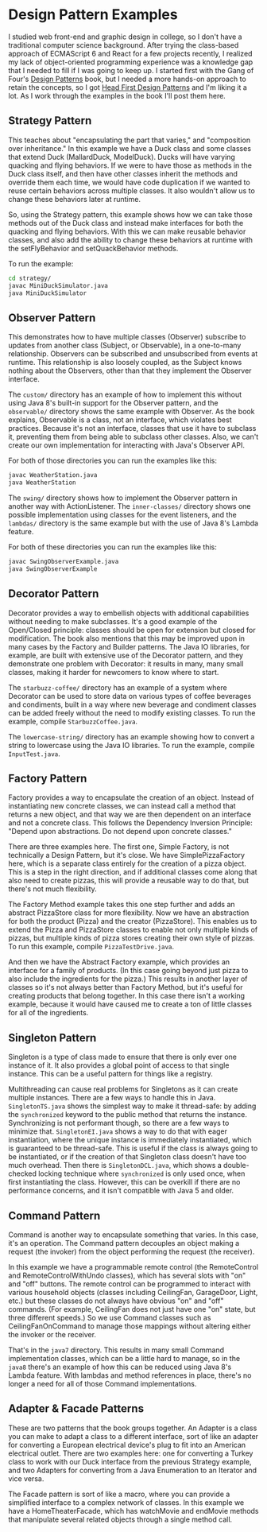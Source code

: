 # Design Pattern Examples

I studied web front-end and graphic design in college, so I don't have a traditional computer science background.
After trying the class-based approach of ECMAScript 6 and React for a few projects recently, I realized my lack of
object-oriented programming experience was a knowledge gap that I needed to fill if I was going to keep up. I started
first with the Gang of Four's [Design Patterns](http://wiki.c2.com/?DesignPatternsBook) book, but I needed a more
hands-on approach to retain the concepts, so I got
[Head First Design Patterns](http://shop.oreilly.com/product/9780596007126.do) and I'm liking it a lot. As I work
through the examples in the book I'll post them here.

## Strategy Pattern

This teaches about "encapsulating the part that varies," and "composition over inheritance." In this example we have a
Duck class and some classes that extend Duck (MallardDuck, ModelDuck). Ducks will have varying quacking and flying
behaviors. If we were to have those as methods in the Duck class itself, and then have other classes inherit the
methods and override them each time, we would have code duplication if we wanted to reuse certain behaviors across
multiple classes. It also wouldn't allow us to change these behaviors later at runtime.

So, using the Strategy pattern, this example shows how we can take those methods out of the Duck class and instead
make interfaces for both the quacking and flying behaviors. With this we can make reusable behavior classes, and also
add the ability to change these behaviors at runtime with the setFlyBehavior and setQuackBehavior methods.

To run the example:

```bash
cd strategy/
javac MiniDuckSimulator.java
java MiniDuckSimulator
```

## Observer Pattern

This demonstrates how to have multiple classes (Observer) subscribe to updates from another class (Subject, or
Observable), in a one-to-many relationship. Observers can be subscribed and unsubscribed from events at runtime. This
relationship is also loosely coupled, as the Subject knows nothing about the Observers, other than that they implement
the Observer interface.

The `custom/` directory has an example of how to implement this without using Java 8's built-in support for the
Observer pattern, and the `observable/` directory shows the same example with Observer. As the book explains,
Observable is a class, not an interface, which violates best practices. Because it's not an interface, classes that use
it have to subclass it, preventing them from being able to subclass other classes. Also, we can't create our own
implementation for interacting with Java's Observer API.

For both of those directories you can run the examples like this:

```bash
javac WeatherStation.java
java WeatherStation
```

The `swing/` directory shows how to implement the Observer pattern in another way with ActionListener. The
`inner-classes/` directory shows one possible implementation using classes for the event listeners, and the `lambdas/`
directory is the same example but with the use of Java 8's Lambda feature.

For both of these directories you can run the examples like this:

```bash
javac SwingObserverExample.java
java SwingObserverExample
```

## Decorator Pattern

Decorator provides a way to embellish objects with additional capabilities without needing to make subclasses. It's a
good example of the Open/Closed principle: classes should be open for extension but closed for modification. The book
also mentions that this may be improved upon in many cases by the Factory and Builder patterns. The Java IO libraries,
for example, are built with extensive use of the Decorator pattern, and they demonstrate one problem with Decorator:
it results in many, many small classes, making it harder for newcomers to know where to start.

The `starbuzz-coffee/` directory has an example of a system where Decorator can be used to store data on various types
of coffee beverages and condiments, built in a way where new beverage and condiment classes can be added freely without
the need to modify existing classes. To run the example, compile `StarbuzzCoffee.java`.

The `lowercase-string/` directory has an example showing how to convert a string to lowercase using the Java IO
libraries. To run the example, compile `InputTest.java`.

## Factory Pattern

Factory provides a way to encapsulate the creation of an object. Instead of instantiating new concrete classes, we
can instead call a method that returns a new object, and that way we are then dependent on an interface and not a
concrete class. This follows the Dependency Inversion Principle: "Depend upon abstractions. Do not depend upon
concrete classes."

There are three examples here. The first one, Simple Factory, is not technically a Design Pattern, but it's close. We
have SimplePizzaFactory here, which is a separate class entirely for the creation of a pizza object. This is a step in
the right direction, and if additional classes come along that also need to create pizzas, this will provide a
reusable way to do that, but there's not much flexibility.

The Factory Method example takes this one step further and adds an abstract PizzaStore class for more flexibility. Now
we have an abstraction for both the product (Pizza) and the creator (PizzaStore). This enables us to extend the Pizza
and PizzaStore classes to enable not only multiple kinds of pizzas, but multiple kinds of pizza stores creating their
own style of pizzas. To run this example, compile `PizzaTestDrive.java`.

And then we have the Abstract Factory example, which provides an interface for a family of products. (In this case
going beyond just pizza to also include the ingredients for the pizza.) This results in another
layer of classes so it's not always better than Factory Method, but it's useful for creating products that belong
together. In this case there isn't a working example, because it would have caused me to create a ton of little classes
for all of the ingredients.

## Singleton Pattern

Singleton is a type of class made to ensure that there is only ever one instance of it. It also provides a global
point of access to that single instance. This can be a useful pattern for things like a registry.

Multithreading can cause real problems for Singletons as it can create multiple instances. There are a few ways to
handle this in Java. `SingletonTS.java` shows the simplest way to make it thread-safe: by adding the `synchronized`
keyword to the public method that returns the instance. Synchronizing is not performant though, so there are a few ways
to minimize that. `SingletonEI.java` shows a way to do that with eager instantiation, where the unique instance is
immediately instantiated, which is guaranteed to be thread-safe. This is useful if the class is always going to be
instantiated, or if the creation of that Singleton class doesn't have too much overhead. Then there is
`SingletonDCL.java`, which shows a double-checked locking technique where `synchronized` is only used once, when first
instantiating the class. However, this can be overkill if there are no performance concerns, and it isn't compatible
with Java 5 and older.

## Command Pattern

Command is another way to encapsulate something that varies. In this case, it's an operation. The Command pattern
decouples an object making a request (the invoker) from the object performing the request (the receiver).

In this example we have a programmable remote control (the RemoteControl and RemoteControlWithUndo classes), which has
several slots with "on" and "off" buttons. The remote control can be programmed to interact with various household
objects (classes including CeilingFan, GarageDoor, Light, etc.) but these classes do not always have obvious "on" and
"off" commands. (For example, CeilingFan does not just have one "on" state, but three different speeds.) So we use
Command classes such as CeilingFanOnCommand to manage those mappings without altering either the invoker or the
receiver.

That's in the `java7` directory. This results in many small Command implementation classes, which can be a little hard
to manage, so in the `java8` there's an example of how this can be reduced using Java 8's Lambda feature. With lambdas
and method references in place, there's no longer a need for all of those Command implementations.

## Adapter & Facade Patterns

These are two patterns that the book groups together. An Adapter is a class you can make to adapt a class to a
different interface, sort of like an adapter for converting a European electrical device's plug to fit into an American
electrical outlet. There are two examples here: one for converting a Turkey class to work with our Duck interface from
the previous Strategy example, and two Adapters for converting from a Java Enumeration to an Iterator and vice versa.

The Facade pattern is sort of like a macro, where you can provide a simplified interface to a complex network of
classes. In this example we have a HomeTheaterFacade, which has watchMovie and endMovie methods that manipulate several
related objects through a single method call.
